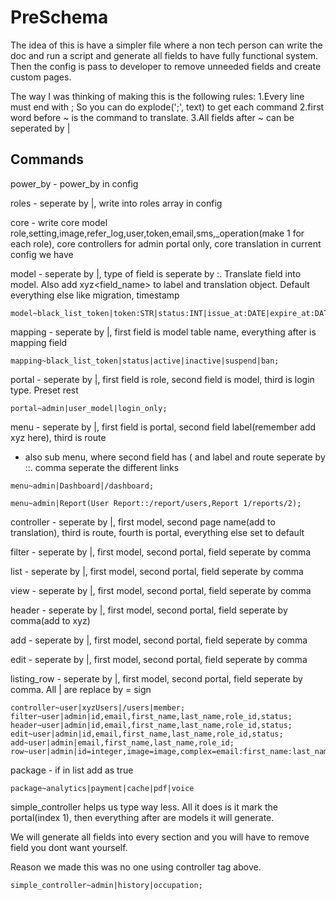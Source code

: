 # PreSchema
The idea of this is have a simpler file where a non tech person can write the doc and run a script and generate all fields to have fully functional system. Then the config is pass to developer to remove unneeded fields and create custom pages.

The way I was thinking of making this is the following rules:
1.Every line must end with ; So you can do explode(';', text) to get each command
2.first word before ~ is the command to translate.
3.All fields after ~ can be seperated by |


## Commands

power_by - power_by in config

roles - seperate by |, write into roles array in config

core - write core model role,setting,image,refer_log,user,token,email,sms,<role>_operation(make 1 for each role), core controllers for admin portal only, core translation in current config we have

model - seperate by |, type of field is seperate by :. Translate field into model. Also add xyz<field_name> to label and translation object. Default everything else like migration, timestamp

```
model~black_list_token|token:STR|status:INT|issue_at:DATE|expire_at:DATETIME|data:TEXT|image:IMAGE|image_id:INT|password:PASSWORD|file:FILE|money:FLOAT;
```

mapping - seperate by |, first field is model table name, everything after is mapping field

```
mapping~black_list_token|status|active|inactive|suspend|ban;
```

portal - seperate by |, first field is role, second field is model, third is login type. Preset rest

```
portal~admin|user_model|login_only;
```

menu - seperate by |, first field is portal, second field label(remember add xyz here), third is route
- also sub menu, where second field has ( and label and route seperate by ::. comma seperate the different links

```
menu~admin|Dashboard|/dashboard;

menu~admin|Report(User Report::/report/users,Report 1/reports/2);
```

controller - seperate by |, first model, second page name(add to translation), third is route, fourth is portal, everything else set to default

filter - seperate by |, first model, second portal, field seperate by comma

list - seperate by |, first model, second portal, field seperate by comma

view - seperate by |, first model, second portal, field seperate by comma

header - seperate by |, first model, second portal, field seperate by comma(add to xyz)

add - seperate by |, first model, second portal, field seperate by comma

edit - seperate by |, first model, second portal, field seperate by comma

listing_row - seperate by |, first model, second portal, field seperate by comma. All | are replace by = sign

```
controller~user|xyzUsers|/users|member;
filter~user|admin|id,email,first_name,last_name,role_id,status;
header~user|admin|id,email,first_name,last_name,role_id,status;
edit~user|admin|id,email,first_name,last_name,role_id,status;
add~user|admin|email,first_name,last_name,role_id;
row~user|admin|id=integer,image=image,complex=email:first_name:last_name:role_id:phone,status=integer;
```

package - if in list add as true

```
package~analytics|payment|cache|pdf|voice
```

simple_controller helps us type way less. All it does is it mark the portal(index 1), then everything after are models it will generate.

We will generate all fields into every section and you will have to remove field you dont want yourself.

Reason we made this was no one using controller tag above.
```
simple_controller~admin|history|occupation;
```